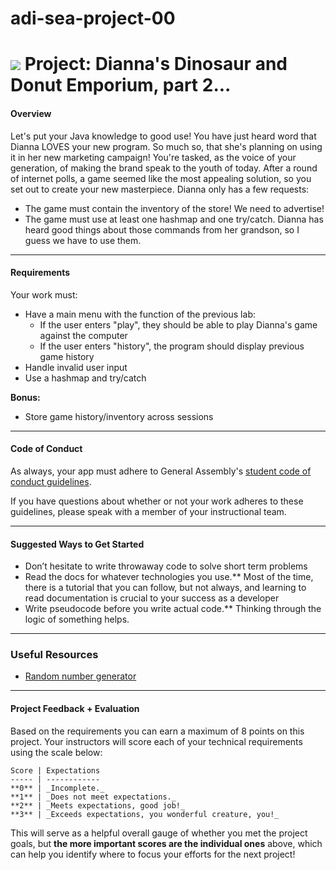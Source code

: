 # adi-sea-project-00

# ![](https://ga-dash.s3.amazonaws.com/production/assets/logo-9f88ae6c9c3871690e33280fcf557f33.png) Project: Dianna's Dinosaur and Donut Emporium, part 2...

#### Overview

Let's put your Java knowledge to good use! You have just heard word that Dianna LOVES your new program. So much so, that she's planning on using it in her new marketing campaign! You're tasked, as the voice of your generation, of making the brand speak to the youth of today. After a round of internet polls, a game seemed like the most appealing solution, so you set out to create your new masterpiece. Dianna only has a few requests:

- The game must contain the inventory of the store! We need to advertise!
- The game must use at least one hashmap and one try/catch. Dianna has heard good things about those commands from her grandson, so I guess we have to use them.

---

#### Requirements

Your work must:

- Have a main menu with the function of the previous lab:
  - If the user enters "play", they should be able to play Dianna's game against the computer
  - If the user enters "history", the program should display previous game history
- Handle invalid user input
- Use a hashmap and try/catch

**Bonus:**

- Store game history/inventory across sessions

---


#### Code of Conduct

As always, your app must adhere to General Assembly's [student code of conduct guidelines](../../../resources/guidelines/code-of-conduct.md).

If you have questions about whether or not your work adheres to these guidelines, please speak with a member of your instructional team.

---

#### Suggested Ways to Get Started

- Don’t hesitate to write throwaway code to solve short term problems
- Read the docs for whatever technologies you use.** Most of the time, there is a tutorial that you can follow, but not always, and learning to read documentation is crucial to your success as a developer
- Write pseudocode before you write actual code.** Thinking through the logic of something helps.   

---

### Useful Resources

- [Random number generator](https://docs.oracle.com/javase/8/docs/api/java/util/Random.html)

---

#### Project Feedback + Evaluation


Based on the requirements you can earn a maximum of 8 points on this project. Your instructors will score each of your technical requirements using the scale below:

    Score | Expectations
    ----- | ------------
    **0** | _Incomplete._
    **1** | _Does not meet expectations._
    **2** | _Meets expectations, good job!_
    **3** | _Exceeds expectations, you wonderful creature, you!_

 This will serve as a helpful overall gauge of whether you met the project goals, but __the more important scores are the individual ones__ above, which can help you identify where to focus your efforts for the next project!
